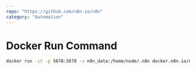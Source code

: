 ```yaml
---
repo: "https://github.com/n8n-io/n8n"
category: "Automation"
---
```


# Docker Run Command

```bash
docker run -it -p 5678:5678 -v n8n_data:/home/node/.n8n docker.n8n.io/n8nio/n8n:latest
```
